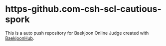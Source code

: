 # https-github.com-csh-scl-cautious-spork
This is a auto push repository for Baekjoon Online Judge created with [BaekjoonHub](https://github.com/BaekjoonHub/BaekjoonHub).
